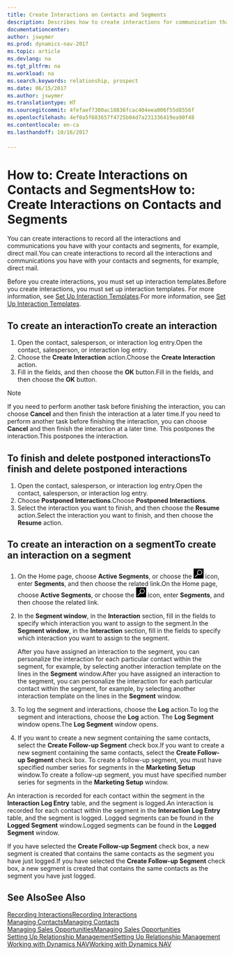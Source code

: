 ```yaml
---
title: Create Interactions on Contacts and Segments
description: Describes how to create interactions for communication that you have with your contacts and segments in Dynamics NAV, for example, direct mail.
documentationcenter: 
author: jswymer
ms.prod: dynamics-nav-2017
ms.topic: article
ms.devlang: na
ms.tgt_pltfrm: na
ms.workload: na
ms.search.keywords: relationship, prospect
ms.date: 06/15/2017
ms.author: jswymer
ms.translationtype: HT
ms.sourcegitcommit: 4fefaef7380ac10836fcac404eea006f55d8556f
ms.openlocfilehash: 4ef0a5f683657f4725b04d7a231336419ea90f48
ms.contentlocale: en-ca
ms.lasthandoff: 10/16/2017

---
```

# <a name="how-to-create-interactions-on-contacts-and-segments"></a><span data-ttu-id="81a79-103">How to: Create Interactions on Contacts and Segments</span><span class="sxs-lookup"><span data-stu-id="81a79-103">How to: Create Interactions on Contacts and Segments</span></span>
<span data-ttu-id="81a79-104">You can create interactions to record all the interactions and communications you have with your contacts and segments, for example, direct mail.</span><span class="sxs-lookup"><span data-stu-id="81a79-104">You can create interactions to record all the interactions and communications you have with your contacts and segments, for example, direct mail.</span></span>

<span data-ttu-id="81a79-105">Before you create interactions, you must set up interaction templates.</span><span class="sxs-lookup"><span data-stu-id="81a79-105">Before you create interactions, you must set up interaction templates.</span></span> <span data-ttu-id="81a79-106">For more information, see  [Set Up Interaction Templates](marketing-interactions.md).</span><span class="sxs-lookup"><span data-stu-id="81a79-106">For more information, see  [Set Up Interaction Templates](marketing-interactions.md).</span></span>

## <a name="to-create-an-interaction"></a><span data-ttu-id="81a79-107">To create an interaction</span><span class="sxs-lookup"><span data-stu-id="81a79-107">To create an interaction</span></span>
1. <span data-ttu-id="81a79-108">Open the contact, salesperson, or interaction log entry.</span><span class="sxs-lookup"><span data-stu-id="81a79-108">Open the contact, salesperson, or interaction log entry.</span></span>
2. <span data-ttu-id="81a79-109">Choose the **Create Interaction** action.</span><span class="sxs-lookup"><span data-stu-id="81a79-109">Choose the **Create Interaction** action.</span></span>
3. <span data-ttu-id="81a79-110">Fill in the fields, and then choose the **OK** button.</span><span class="sxs-lookup"><span data-stu-id="81a79-110">Fill in the fields, and then choose the **OK** button.</span></span>

> [!NOTE]  
>   <span data-ttu-id="81a79-111">If you need to perform another task before finishing the interaction, you can choose **Cancel** and then finish the interaction at a later time.</span><span class="sxs-lookup"><span data-stu-id="81a79-111">If you need to perform another task before finishing the interaction, you can choose **Cancel** and then finish the interaction at a later time.</span></span> <span data-ttu-id="81a79-112">This postpones the interaction.</span><span class="sxs-lookup"><span data-stu-id="81a79-112">This postpones the interaction.</span></span>

## <a name="to-finish-and-delete-postponed-interactions"></a><span data-ttu-id="81a79-113">To finish and delete postponed interactions</span><span class="sxs-lookup"><span data-stu-id="81a79-113">To finish and delete postponed interactions</span></span>
1. <span data-ttu-id="81a79-114">Open the contact, salesperson, or interaction log entry.</span><span class="sxs-lookup"><span data-stu-id="81a79-114">Open the contact, salesperson, or interaction log entry.</span></span>
2. <span data-ttu-id="81a79-115">Choose **Postponed Interactions**.</span><span class="sxs-lookup"><span data-stu-id="81a79-115">Choose **Postponed Interactions**.</span></span>
3. <span data-ttu-id="81a79-116">Select the interaction you want to finish, and then choose the **Resume** action.</span><span class="sxs-lookup"><span data-stu-id="81a79-116">Select the interaction you want to finish, and then choose the **Resume** action.</span></span>

## <a name="to-create-an-interaction-on-a-segment"></a><span data-ttu-id="81a79-117">To create an interaction on a segment</span><span class="sxs-lookup"><span data-stu-id="81a79-117">To create an interaction on a segment</span></span>
1. <span data-ttu-id="81a79-118">On the Home page, choose **Active Segments**, or choose the ![Search for Page or Report](media/ui-search/search_small.png "Search for Page or Report icon") icon, enter **Segments**, and then choose the related link.</span><span class="sxs-lookup"><span data-stu-id="81a79-118">On the Home page, choose **Active Segments**, or choose the ![Search for Page or Report](media/ui-search/search_small.png "Search for Page or Report icon") icon, enter **Segments**, and then choose the related link.</span></span>
2. <span data-ttu-id="81a79-119">In the **Segment window**, in the **Interaction** section, fill in the fields to specify which interaction you want to assign to the segment.</span><span class="sxs-lookup"><span data-stu-id="81a79-119">In the **Segment window**, in the **Interaction** section, fill in the fields to specify which interaction you want to assign to the segment.</span></span>

    <span data-ttu-id="81a79-120">After you have assigned an interaction to the segment, you can personalize the interaction for each particular contact within the segment, for example, by selecting another interaction template on the lines in the **Segment** window.</span><span class="sxs-lookup"><span data-stu-id="81a79-120">After you have assigned an interaction to the segment, you can personalize the interaction for each particular contact within the segment, for example, by selecting another interaction template on the lines in the **Segment** window.</span></span>  
3. <span data-ttu-id="81a79-121">To log the segment and interactions, choose the **Log** action.</span><span class="sxs-lookup"><span data-stu-id="81a79-121">To log the segment and interactions, choose the **Log** action.</span></span> <span data-ttu-id="81a79-122">The **Log Segment** window opens.</span><span class="sxs-lookup"><span data-stu-id="81a79-122">The **Log Segment** window opens.</span></span>
4. <span data-ttu-id="81a79-123">If you want to create a new segment containing the same contacts, select the **Create Follow-up Segment** check box.</span><span class="sxs-lookup"><span data-stu-id="81a79-123">If you want to create a new segment containing the same contacts, select the **Create Follow-up Segment** check box.</span></span> <span data-ttu-id="81a79-124">To create a follow-up segment, you must have specified number series for segments in the **Marketing Setup** window.</span><span class="sxs-lookup"><span data-stu-id="81a79-124">To create a follow-up segment, you must have specified number series for segments in the **Marketing Setup** window.</span></span>

<span data-ttu-id="81a79-125">An interaction is recorded for each contact within the segment in the **Interaction Log Entry** table, and the segment is logged.</span><span class="sxs-lookup"><span data-stu-id="81a79-125">An interaction is recorded for each contact within the segment in the **Interaction Log Entry** table, and the segment is logged.</span></span> <span data-ttu-id="81a79-126">Logged segments can be found in the **Logged Segment** window.</span><span class="sxs-lookup"><span data-stu-id="81a79-126">Logged segments can be found in the **Logged Segment** window.</span></span>

<span data-ttu-id="81a79-127">If you have selected the **Create Follow-up Segment** check box, a new segment is created that contains the same contacts as the segment you have just logged.</span><span class="sxs-lookup"><span data-stu-id="81a79-127">If you have selected the **Create Follow-up Segment** check box, a new segment is created that contains the same contacts as the segment you have just logged.</span></span>

## <a name="see-also"></a><span data-ttu-id="81a79-128">See Also</span><span class="sxs-lookup"><span data-stu-id="81a79-128">See Also</span></span>
[<span data-ttu-id="81a79-129">Recording Interactions</span><span class="sxs-lookup"><span data-stu-id="81a79-129">Recording Interactions</span></span>](marketing-interactions.md)  
[<span data-ttu-id="81a79-130">Managing Contacts</span><span class="sxs-lookup"><span data-stu-id="81a79-130">Managing Contacts</span></span>](marketing-contacts.md)  
[<span data-ttu-id="81a79-131">Managing Sales Opportunities</span><span class="sxs-lookup"><span data-stu-id="81a79-131">Managing Sales Opportunities</span></span>](marketing-manage-sales-opportunities.md)  
[<span data-ttu-id="81a79-132">Setting Up Relationship Management</span><span class="sxs-lookup"><span data-stu-id="81a79-132">Setting Up Relationship Management</span></span>](marketing-setup-marketing.md)  
[<span data-ttu-id="81a79-133">Working with Dynamics NAV</span><span class="sxs-lookup"><span data-stu-id="81a79-133">Working with Dynamics NAV</span></span>](ui-work-product.md)

